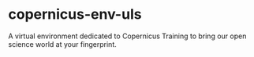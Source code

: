 # copernicus-env-uls
A virtual environment dedicated to Copernicus Training to bring our open science world at your fingerprint.
